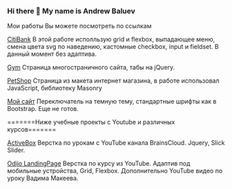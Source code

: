 ### Hi there 👋 My name is Andrew Baluev

Мои работы Вы можете посмотреть по ссылкам

[CitiBank](https://andrewbaluev.github.io/citibank/)
В этой работе исполльзую grid и flexbox, выпадающее меню, смена цвета svg по наведению, кастомные checkbox, input и fieldset.
В данный момент без адаптива.

[Gym](https://andrewbaluev.github.io/gym/) Страница многостраничного сайта, табы на jQuery.

[PetShop](https://andrewbaluev.github.io/petshop/) Страница из макета интернет магазина, в работе использовал JavaScript, библиотеку Masonry

[Мой сайт](https://andrewbaluev.github.io/) Переключатель на темную тему, стандартные шрифты как в Bootstrap. Еще не готов.

=======Ниже учебные проекты с Youtube и различных курсов=======

[ActiveBox](https://andrewbaluev.github.io/activebox/) Верстка по урокам с YouTube канала BrainsCloud. Jquery, Slick Slider.

[Odijo LandingPage](https://andrewbaluev.github.io/odijo-landing-page/)
Верстка по курсу из YouTube. Адаптив под мобильные устройства, Grid, Flexbox. Дополнительно YouTube видео по уроку Вадима Макеева. 




<!--
**andrewbaluev/andrewbaluev** is a ✨ _special_ ✨ repository because its `README.md` (this file) appears on your GitHub profile.

Here are some ideas to get you started:

- 🔭 I’m currently working on ...
- 🌱 I’m currently learning ...
- 👯 I’m looking to collaborate on ...
- 🤔 I’m looking for help with ...
- 💬 Ask me about ...
- 📫 How to reach me: ...
- 😄 Pronouns: ...
- ⚡ Fun fact: ...
-->
